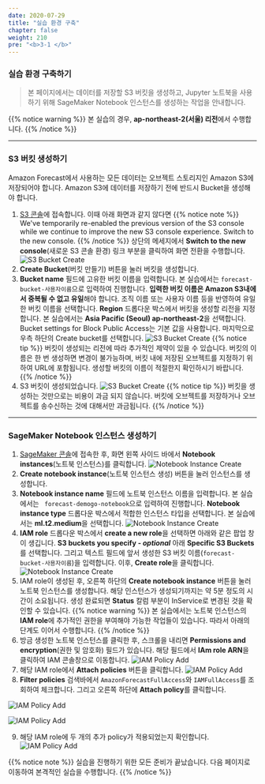 ```yaml
---
date: 2020-07-29
title: "실습 환경 구축"
chapter: false
weight: 210
pre: "<b>3-1 </b>"
---
```


### 실습 환경 구축하기
> 본 페이지에서는 데이터를 저장할 S3 버킷을 생성하고, Jupyter 노트북을 사용하기 위해 SageMaker Notebook 인스턴스를 생성하는 작업을 안내합니다.

{{% notice warning %}}
본 실습의 경우, **ap-northeast-2(서울) 리전**에서 수행합니다.
{{% /notice %}}


* * *
### S3 버킷 생성하기

Amazon Forecast에서 사용하는 모든 데이터는 오브젝트 스토리지인 Amazon S3에 저장되어야 합니다. Amazon S3에 데이터를 저장하기 전에 반드시 Bucket을 생성해야 합니다.


1. [S3 콘솔](https://console.aws.amazon.com/s3/home)에 접속합니다. 이때 아래 화면과 같지 않다면
{{% notice note %}}
We've temporarily re-enabled the previous version of the S3 console while we continue to improve the new S3 console experience. Switch to the new console.
{{% /notice %}}
상단의 메세지에서 **Switch to the new console**(새로운 S3 콘솔 환경) 링크 부분을 클릭하여 화면 전환을 수행합니다.
![S3 Bucket Create](/images/preparation/s3_create.png)
2. **Create Bucket**(버킷 만들기) 버튼을 눌러 버킷을 생성합니다.
3. **Bucket name** 필드에 고유한 버킷 이름을 입력합니다. 본 실습에서는 `forecast-bucket-사용자이름`으로 입력하여 진행합니다. **입력한 버킷 이름은 Amazon S3내에서 중복될 수 없고 유일**해야 합니다. 조직 이름 또는 사용자 이름 등을 반영하여 유일한 버킷 이름을 선택합니다. **Region** 드롭다운 박스에서 버킷을 생성할 리전을 지정합니다. 본 실습에서는 **Asia Pacific (Seoul) ap-northeast-2**을 선택합니다. Bucket settings for Block Public Access는 기본 값을 사용합니다. 마지막으로 우측 하단의 Create bucket를 선택합니다.
![S3 Bucket Create](/images/preparation/s3_create_02.png)
{{% notice tip %}}
버킷이 생성되는 리전에 따라 추가적인 제약이 있을 수 있습니다. 버킷의 이름은 한 번 생성하면 변경이 불가능하며, 버킷 내에 저장된 오브젝트를 지정하기 위하여 URL에 포함됩니다. 생성할 버킷의 이름이 적절한지 확인하시기 바랍니다.
{{% /notice %}}
4. S3 버킷이 생성되었습니다.
![S3 Bucket Create](/images/preparation/s3_create_03.png)
{{% notice tip %}}
버킷을 생성하는 것만으로는 비용이 과금 되지 않습니다. 버킷에 오브젝트를 저장하거나 오브젝트를 송수신하는 것에 대해서만 과금됩니다.
{{% /notice %}}


* * *
### SageMaker Notebook 인스턴스 생성하기

1. [SageMaker 콘솔](https://console.aws.amazon.com/sagemaker/home)에 접속한 후, 화면 왼쪽 사이드 바에서 **Notebook instances**(노트북 인스턴스)를 클릭합니다.
![Notebook Instance Create](/images/preparation/notebook_create.png)
2. **Create notebook instance**(노트북 인스턴스 생성) 버튼을 눌러 인스턴스를 생성합니다.
3. **Notebook instance name** 필드에 노트북 인스턴스 이름을 입력합니다. 본 실습에서는 `	forecast-demogo-notebook`으로 입력하여 진행합니다. **Notebook instance type** 드롭다운 박스에서 적합한 인스턴스 타입을 선택합니다. 본 실습에서는 **ml.t2.medium**을 선택합니다.
![Notebook Instance Create](/images/preparation/notebook_create_02.png)
4. **IAM role** 드롭다운 박스에서 **create a new role**을 선택하면 아래와 같은 팝업 창이 생깁니다. **S3 buckets you specify - _optional_** 아래 **Specific S3 Buckets**를 선택합니다. 그리고 텍스트 필드에 앞서 생성한 S3 버킷 이름(`forecast-bucket-사용자이름`)을 입력합니다. 이후, **Create role**을 클릭합니다.
![Notebook Instance Create](/images/preparation/notebook_create_03.png)
5. IAM role이 생성된 후, 오른쪽 하단의 **Create notebook instance** 버튼을 눌러 노트북 인스턴스를 생성합니다. 해당 인스턴스가 생성되기까지는 약 5분 정도의 시간이 소요됩니다. 생성 완료되면 **Status** 칼럼 부분이 InService로 변경된 것을 확인할 수 있습니다.
{{% notice warning %}}
본 실습에서는 노트북 인스턴스의 **IAM role**에 추가적인 권한을 부여해야 가능한 작업들이 있습니다. 따라서 아래의 단계도 이어서 수행합니다.
{{% /notice %}}
6. 방금 생성한 노트북 인스턴스를 클릭한 후, 스크롤을 내리면 **Permissions and encryption**(권한 및 암호화) 필드가 있습니다. 해당 필드에서 **IAm role ARN**을 클릭하여 IAM 콘솔창으로 이동합니다.
![IAM Policy Add](/images/preparation/iam_policy_add.png)
7. 해당 IAM role에서 **Attach policies** 버튼을 클릭합니다.
![IAM Policy Add](/images/preparation/iam_policy_add_02.png)
8. **Filter policies** 검색바에서 `AmazonForecastFullAccess`와 `IAMFullAccess`를 조회하여 체크합니다. 그리고 오른쪽 하단에 **Attach policy**를 클릭합니다.

![IAM Policy Add](/images/preparation/iam_policy_add_03.png)

![IAM Policy Add](/images/preparation/iam_policy_add_04.png)

9.  해당 IAM role에 두 개의 추가 policy가 적용되었는지 확인합니다.
![IAM Policy Add](/images/preparation/iam_policy_add_05.png)

{{% notice note %}}
실습을 진행하기 위한 모든 준비가 끝났습니다. 다음 페이지로 이동하여 본격적인 실습을 수행합니다.
{{% /notice %}}